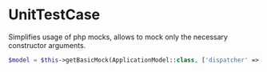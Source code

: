 UnitTestCase
============

Simplifies usage of php mocks, allows to mock only the necessary constructor arguments.

```php
$model = $this->getBasicMock(ApplicationModel::class, ['dispatcher' => $dispatcher]);
```